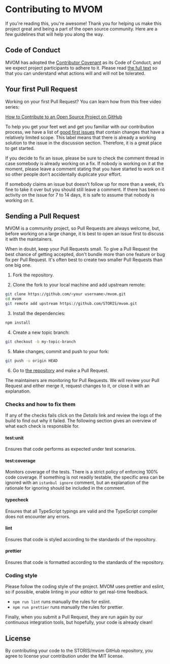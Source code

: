 # Contributing to MVOM

If you're reading this, you're awesome! Thank you for helping us make this project great and being a part of the open source community. Here are a few guidelines that will help you along the way.

## Code of Conduct

MVOM has adopted the [Contributor Covenant](https://www.contributor-covenant.org/) as its Code of Conduct, and we expect project participants to adhere to it.
Please read [the full text](/CODE_OF_CONDUCT.md) so that you can understand what actions will and will not be tolerated.

## Your first Pull Request

Working on your first Pull Request? You can learn how from this free video series:

[How to Contribute to an Open Source Project on GitHub](https://egghead.io/courses/how-to-contribute-to-an-open-source-project-on-github)

To help you get your feet wet and get you familiar with our contribution process, we have a list of [good first issues](https://github.com/STORIS/mvom/issues?q=is:open+is:issue+label:"good+first+issue") that contain changes that have a relatively limited scope. This label means that there is already a working solution to the issue in the discussion section. Therefore, it is a great place to get started.

If you decide to fix an issue, please be sure to check the comment thread in case somebody is already working on a fix. If nobody is working on it at the moment, please leave a comment stating that you have started to work on it so other people don’t accidentally duplicate your effort.

If somebody claims an issue but doesn’t follow up for more than a week, it’s fine to take it over but you should still leave a comment.
If there has been no activity on the issue for 7 to 14 days, it is safe to assume that nobody is working on it.

## Sending a Pull Request

MVOM is a community project, so Pull Requests are always welcome, but, before working on a large change, it is best to open an issue first to discuss it with the maintainers.

When in doubt, keep your Pull Requests small. To give a Pull Request the best chance of getting accepted, don't bundle more than one feature or bug fix per Pull Request. It's often best to create two smaller Pull Requests than one big one.

1. Fork the repository.

2. Clone the fork to your local machine and add upstream remote:

```sh
git clone https://github.com/<your username>/mvom.git
cd mvom
git remote add upstream https://github.com/STORIS/mvom.git
```

3. Install the dependencies:

```sh
npm install
```

4. Create a new topic branch:

```sh
git checkout -b my-topic-branch
```

5. Make changes, commit and push to your fork:

```sh
git push -u origin HEAD
```

6. Go to [the repository](https://github.com/STORIS/mvom) and make a Pull Request.

The maintainers are monitoring for Pull Requests. We will review your Pull Request and either merge it, request changes to it, or close it with an explanation.

### Checks and how to fix them

If any of the checks fails click on the _Details_
link and review the logs of the build to find out why it failed. The following
section gives an overview of what each check is responsible for.

#### test:unit

Ensures that code performs as expected under test scenarios.

#### test:coverage

Monitors coverage of the tests. There is a strict policy of enforcing 100% code coverage. If something is not readily testable, the specific area can be ignored with an `istanbul ignore` comment, but an explanation of the rationale for ignoring should be included in the comment.

#### typecheck

Ensures that all TypeScript typings are valid and the TypeScript compiler does not encounter any errors.

#### lint

Ensures that code is styled according to the standards of the repository.

#### prettier

Ensures that code is formatted according to the standards of the repository.

### Coding style

Please follow the coding style of the project. MVOM uses prettier and eslint, so if possible, enable linting in your editor to get real-time feedback.

- `npm run lint` runs manually the rules for eslint.
- `npm run prettier` runs manually the rules for prettier.

Finally, when you submit a Pull Request, they are run again by our continuous integration tools, but hopefully, your code is already clean!

## License

By contributing your code to the STORIS/mvom GitHub repository, you agree to license your contribution under the MIT license.
